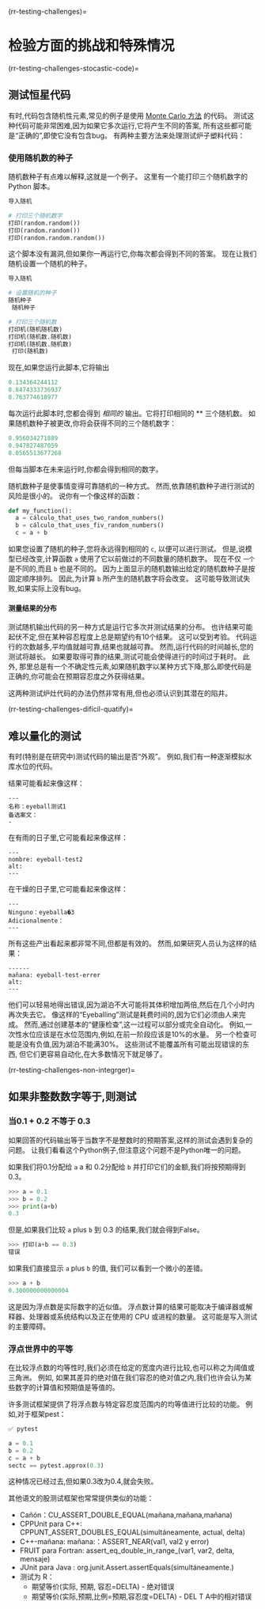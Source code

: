 (rr-testing-challenges)=
# 检验方面的挑战和特殊情况

(rr-testing-challenges-stocastic-code)=
## 测试恒星代码

有时,代码包含随机性元素,常见的例子是使用 [Monte Carlo 方法](https://en.wikipedia.org/wiki/Monte_Carlo_method) 的代码。 测试这种代码可能非常困难,因为如果它多次运行,它将产生不同的答案, 所有这些都可能是“正确的”,即使它没有包含bug。 有两种主要方法来处理测试炉子塑料代码：

### 使用随机数的种子

随机数种子有点难以解释,这就是一个例子。 这里有一个能打印三个随机数字的 Python 脚本。

```python
导入随机

# 打印三个随机数字
打印(random.random())
打印(random.random())
打印(random.random.random())
```

这个脚本没有漏洞,但如果你一再运行它,你每次都会得到不同的答案。 现在让我们随机设置一个随机的种子。

```python
导入随机

# 设置随机的种子
随机种子
 随机种子

# 打印三个随机数
打印机(随机随机数)
打印机(随机数.随机数)
打印机(随机数.随机数) 
 打印(随机数)
```

现在,如果您运行此脚本,它将输出

```python
0.134364244112
0.8474333736937
0.763774618977
```

每次运行此脚本时,您都会得到 *相同的* 输出。它将打印相同的 ** 三个随机数。 如果随机数种子被更改,你将会获得不同的三个随机数字：

```python
0.956034271889
0.947827487059
0.0565513677268
```
但每当脚本在未来运行时,你都会得到相同的数字。

随机数种子是使事情变得可靠随机的一种方式。 然而,依靠随机数种子进行测试的风险是很小的。 说你有一个像这样的函数：

```python
def my_function():
  a = cálculo_that_uses_two_random_numbers()
  b = cálculo_that_uses_fiv_random_numbers()
  c = a + b
```

如果您设置了随机的种子,您将永远得到相同的 `c`, 以便可以进行测试。 但是,说模型已经改变,计算函数 `a` 使用了它以前做过的不同数量的随机数字。 现在不仅 `一个` 是不同的,而且 `b` 也是不同的。 因为上面显示的随机数输出给定的随机数种子是按固定顺序排列。 因此,为计算 `b` 所产生的随机数字将会改变。 这可能导致测试失败,如果实际上没有bug。

#### 测量结果的分布

测试随机输出代码的另一种方式是运行它多次并测试结果的分布。 也许结果可能起伏不定,但在某种容忍程度上总是期望约有10个结果。 这可以受到考验。 代码运行的次数越多,平均值就越可靠,结果也就越可靠。 然而,运行代码的时间越长,您的测试将越长。 如果要取得可靠的结果,测试可能会使得进行的时间过于耗时。 此外, 那里总是有一个不确定性元素,如果随机数字以某种方式下降,那么即使代码是正确的,你可能会在预期容忍度之外获得结果。

这两种测试炉灶代码的办法仍然非常有用,但也必须认识到其潜在的陷井。

(rr-testing-challenges-difícil-quatify)=
## 难以量化的测试

有时(特别是在研究中)测试代码的输出是否“外观”。 例如,我们有一种逐渐模拟水库水位的代码。

结果可能看起来像这样：

```{figure} ../../figures/eyeball-test1.jpg
---
名称：eyeball测试1
备选案文：
-
```

在有雨的日子里,它可能看起来像这样：

```{figure} ../../figures/eyeball-test2.jpg
---
nombre: eyeball-test2
alt:
---
```

在干燥的日子里,它可能看起来像这样：

```{figure} ../../figures/eyeball-test3.jpg
---
Ninguno：eyeballa�3
Adicionalmente：
---
```

所有这些产出看起来都非常不同,但都是有效的。 然而,如果研究人员认为这样的结果：

```{figure} ../../figures/eyeball-test-error.jpg
------
mañana: eyeball-test-errer
alt:
---
```

他们可以轻易地得出错误,因为湖泊不大可能将其体积增加两倍,然后在几个小时内再次失去它。 像这样的“Eyeballing”测试是耗费时间的,因为它们必须由人来完成。 然而,通过创建基本的“健康检查”,这一过程可以部分或完全自动化。 例如,一次性水位应该是在水位范围内,例如,在前一阶段应该是10%的水量。 另一个检查可能是没有负值,因为湖泊不能满30%。 这些测试不能覆盖所有可能出现错误的东西, 但它们更容易自动化,在大多数情况下就足够了。

(rr-testing-challenges-non-integrger)=
## 如果非整数数字等于,则测试

### 当0.1 + 0.2 不等于 0.3

如果回答的代码输出等于当数字不是整数时的预期答案,这样的测试会遇到复杂的问题。 让我们看看这个Python例子,但注意这个问题不是Python唯一的问题。

如果我们将0.1分配给 `a` a 和 0.2分配给 `b` 并打印它们的金额,我们将按预期得到0.3。

```python
>>> a = 0.1
>>> b = 0.2
>>> print(a+b)
0.3
```

但是,如果我们比较 `a` plus `b` 到 0.3 的结果,我们就会得到False。

```python
>>> 打印(a+b == 0.3)
错误
```

如果我们直接显示 `a` plus `b` 的值, 我们可以看到一个微小的差错。

```python
>>> a + b
0.300000000000004
```

这是因为浮点数是实际数字的近似值。 浮点数计算的结果可能取决于编译器或解释器、处理器或系统结构以及正在使用的 CPU 或进程的数量。 这可能是写入测试的主要障碍。

### 浮点世界中的平等

在比较浮点数的均等性时,我们必须在给定的宽度内进行比较,也可以称之为阈值或三角洲。 例如, 如果其差异的绝对值在我们容忍的绝对值之内,我们也许会认为某些数字的计算值和预期值是等值的。

许多测试框架提供了将浮点数与特定容忍度范围内的均等值进行比较的功能。 例如,对于框架pest：

```python
✅ pytest

a = 0.1
b = 0.2
c = a + b
sectc == pytest.approx(0.3)
```

这种情况已经过去,但如果0.3改为0.4,就会失败。

其他语文的股测试框架也常常提供类似的功能：

- Cañón：CU_ASSERT_DOUBLE_EQUAL(mañana,mañana,mañana)
- CPPUnit para C++: CPPUNT_ASSERT_DOUBLES_EQUAL(simultáneamente, actual, delta)
- C++-mañana: mañana:：ASSERT_NEAR(val1, val2 y error)
- FRUIT para Fortran: assert_eq_double_in_range_(var1, var2, delta, mensaje)
- JUnit para Java : org.junit.Assert.assertEquals(simultáneamente.)
- 测试为 R：
  - 期望等价(实际, 预期, 容忍=DELTA) - 绝对错误
  - 期望等价(实际,预期,比例=预期,容忍度=DELTA) - DEL T A中的相对错误
